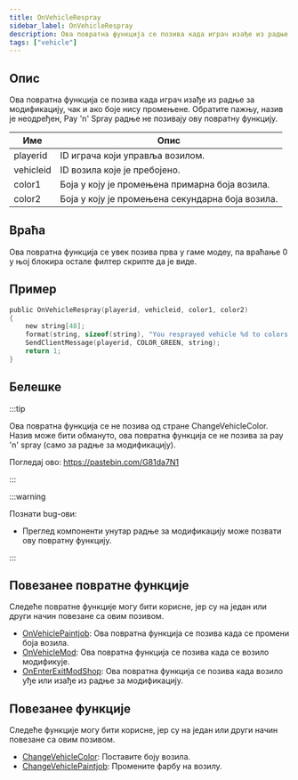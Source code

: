 ```yaml
---
title: OnVehicleRespray
sidebar_label: OnVehicleRespray
description: Ова повратна функција се позива када играч изађе из радње за модификацију, чак и ако боје нису промењене.
tags: ["vehicle"]
---
```


## Опис

Ова повратна функција се позива када играч изађе из радње за модификацију, чак и ако боје нису промењене. Обратите пажњу, назив је неодређен, Pay 'n' Spray радње не позивају ову повратну функцију.

| Име       | Опис                                                         |
| --------- | ------------------------------------------------------------ |
| playerid  | ID играча који управља возилом.                              |
| vehicleid | ID возила које је пребојено.                                 |
| color1    | Боја у коју је промењена примарна боја возила.               |
| color2    | Боја у коју је промењена секундарна боја возила.             |

## Враћа

Ова повратна функција се увек позива прва у гаме модеу, па враћање 0 у њој блокира остале филтер скрипте да је виде.

## Пример

```c
public OnVehicleRespray(playerid, vehicleid, color1, color2)
{
    new string[48];
    format(string, sizeof(string), "You resprayed vehicle %d to colors %d and %d!", vehicleid, color1, color2);
    SendClientMessage(playerid, COLOR_GREEN, string);
    return 1;
}
```

## Белешке

:::tip

Ова повратна функција се не позива од стране ChangeVehicleColor. Назив може бити обмануто, ова повратна функција се не позива за pay 'n' spray (само за радње за модификацију).

Погледај ово: https://pastebin.com/G81da7N1

:::

:::warning

Познати bug-ови:

- Преглед компоненти унутар радње за модификацију може позвати ову повратну функцију.

:::

## Повезанее повратне функције

Следеће повратне функције могу бити корисне, јер су на један или други начин повезане са овим позивом.

- [OnVehiclePaintjob](OnVehiclePaintjob): Ова повратна функција се позива када се промени боја возила.
- [OnVehicleMod](OnVehicleMod): Ова повратна функција се позива када се возило модификује.
- [OnEnterExitModShop](OnEnterExitModShop): Ова повратна функција се позива када возило уђе или изађе из радње за модификацију.

## Повезанее функције

Следеће функције могу бити корисне, јер су на један или други начин повезане са овим позивом.

- [ChangeVehicleColor](../functions/ChangeVehicleColor): Поставите боју возила.
- [ChangeVehiclePaintjob](../functions/ChangeVehiclePaintjob): Промените фарбу на возилу.
